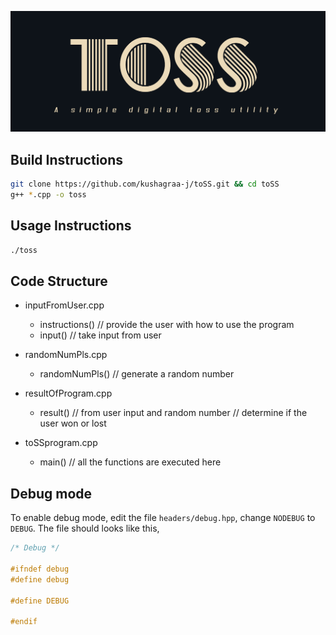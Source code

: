 ![](img/logo.png "toSS")

## Build Instructions

```bash
git clone https://github.com/kushagraa-j/toSS.git && cd toSS
g++ *.cpp -o toss
```

## Usage Instructions

```bash
./toss
```

## Code Structure

- inputFromUser.cpp
	- instructions()	// provide the user with how to use the program
	- input()		// take input from user

- randomNumPls.cpp
	- randomNumPls()	// generate a random number

- resultOfProgram.cpp
	- result()		// from user input and random number
				// determine if the user won or lost
- toSSprogram.cpp
	- main() 		// all the functions are executed here

## Debug mode

To enable debug mode, edit the file `headers/debug.hpp`, change `NODEBUG` to `DEBUG`.
The file should looks like this,

```cpp
/* Debug */

#ifndef debug
#define debug

#define DEBUG

#endif
```
